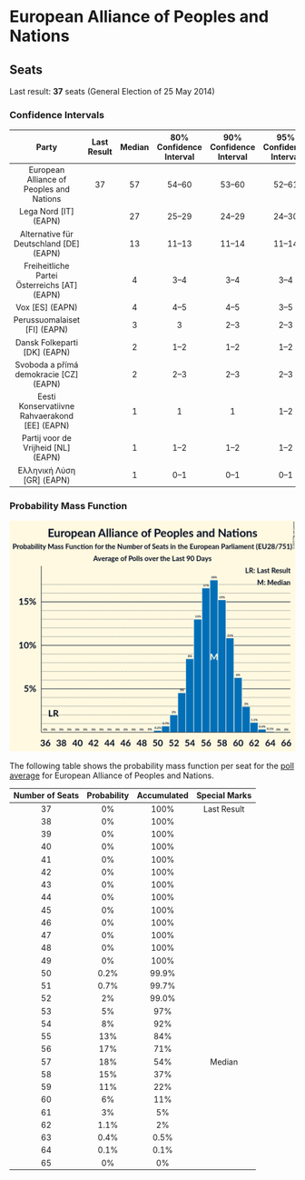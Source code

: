 # European Alliance of Peoples and Nations

## Seats

Last result: **37** seats (General Election of 25 May 2014)

### Confidence Intervals

| Party | Last Result | Median | 80% Confidence Interval | 90% Confidence Interval | 95% Confidence Interval | 99% Confidence Interval |
|:-----:|:-----------:|:------:|:-----------------------:|:-----------------------:|:-----------------------:|:-----------------------:|
| European Alliance of Peoples and Nations | 37 | 57 | 54–60 | 53–60 | 52–61 | 51–62 |
| Lega Nord [IT] (EAPN) | | 27 | 25–29 | 24–29 | 24–30 | 23–31 |
| Alternative für Deutschland [DE] (EAPN) | | 13 | 11–13 | 11–14 | 11–14 | 10–15 |
| Freiheitliche Partei Österreichs [AT] (EAPN) | | 4 | 3–4 | 3–4 | 3–4 | 3–5 |
| Vox [ES] (EAPN) | | 4 | 4–5 | 4–5 | 3–5 | 3–6 |
| Perussuomalaiset [FI] (EAPN) | | 3 | 3 | 2–3 | 2–3 | 2–4 |
| Dansk Folkeparti [DK] (EAPN) | | 2 | 1–2 | 1–2 | 1–2 | 1–2 |
| Svoboda a přímá demokracie [CZ] (EAPN) | | 2 | 2–3 | 2–3 | 2–3 | 2–3 |
| Eesti Konservatiivne Rahvaerakond [EE] (EAPN) | | 1 | 1 | 1 | 1–2 | 1–2 |
| Partij voor de Vrijheid [NL] (EAPN) | | 1 | 1–2 | 1–2 | 1–2 | 1–2 |
| Ελληνική Λύση [GR] (EAPN) | | 1 | 0–1 | 0–1 | 0–1 | 0–1 |

### Probability Mass Function

![Graph with seats probability mass function not yet produced](average-2019-07-31-seats-pmf-europeanallianceofpeoplesandnations.png "Seats Probability Mass Function")

The following table shows the probability mass function per seat for the [poll average](average-2019-07-31.html) for European Alliance of Peoples and Nations.

| Number of Seats | Probability | Accumulated | Special Marks |
|:---------------:|:-----------:|:-----------:|:-------------:|
| 37 | 0% | 100% | Last Result |
| 38 | 0% | 100% |  |
| 39 | 0% | 100% |  |
| 40 | 0% | 100% |  |
| 41 | 0% | 100% |  |
| 42 | 0% | 100% |  |
| 43 | 0% | 100% |  |
| 44 | 0% | 100% |  |
| 45 | 0% | 100% |  |
| 46 | 0% | 100% |  |
| 47 | 0% | 100% |  |
| 48 | 0% | 100% |  |
| 49 | 0% | 100% |  |
| 50 | 0.2% | 99.9% |  |
| 51 | 0.7% | 99.7% |  |
| 52 | 2% | 99.0% |  |
| 53 | 5% | 97% |  |
| 54 | 8% | 92% |  |
| 55 | 13% | 84% |  |
| 56 | 17% | 71% |  |
| 57 | 18% | 54% | Median |
| 58 | 15% | 37% |  |
| 59 | 11% | 22% |  |
| 60 | 6% | 11% |  |
| 61 | 3% | 5% |  |
| 62 | 1.1% | 2% |  |
| 63 | 0.4% | 0.5% |  |
| 64 | 0.1% | 0.1% |  |
| 65 | 0% | 0% |  |


